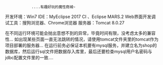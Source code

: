 

				....有趣好玩的魔性商城~


开发环境：Win7
IDE：MyEclipse 2017 CI 、Eclipse MARS.2
Web界面开发调试工具：搜狗浏览器、Chrome浏览器
服务器：Tomcat 8.0.27


在不同运行环境可能会抛出意想不到的异常，毕竟时间有限，没考虑太多的兼容性...
如出现某些页面一直无法跳转的情况，请使用tomcat文件夹里的tomcat作为项目部署的服务器...
在运行前务必保证本机要有mysql服务，并建立名为shop的数据库，然后运行sql文件把数据存入库里，最后还要检查mysql用户名密码与jdbc配置文件里的一致....